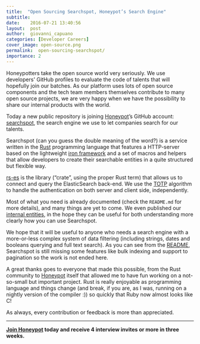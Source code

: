 ```yaml
---
title:  "Open Sourcing Searchspot, Honeypot’s Search Engine"
subtitle:
date:    2016-07-21 13:40:56
layout:  post
author:  giovanni_capuano
categories: [Developer Careers]
cover_image: open-source.png
permalink:  open-sourcing-searchspot/
importance: 2
---
```


Honeypotters take the open source world very seriously.
We use developers' GitHub profiles to evaluate the code of talents that will hopefully join our batches. As our platform uses lots of open source components and the tech team members themselves contribute to many open source projects,
we are very happy when we have the possibility to share our internal products with the world.

<!--more-->

Today a new public repository is joining [Honeypot](https://github.com/honeypotio)’s GitHub account:
[searchspot](https://github.com/honeypotio/searchspot), the search engine we use to let companies search for our talents.

Searchspot (can you guess the double meaning of the word?) is a service written in the
[Rust](https://www.rust-lang.org) programming language that features a HTTP-server based on the lightweight
[iron framework](http://ironframework.io) and a set of macros and helpers that allow developers to create their searchable entities
in a quite structured but flexible way.

[rs-es](https://github.com/benashford/rs-es) is the library (“crate”, using the proper Rust term) that allows us to connect and query the ElasticSearch back-end. We use the [TOTP](https://en.wikipedia.org/wiki/Time-based_One-time_Password_Algorithm
) algorithm to handle the authentication on both server and client side, independently.

Most of what you need is already documented (check the `README.md` for more details), and many things are yet to come.
We even published our [internal entities](https://github.com/honeypotio/searchspot/tree/master/src/resources), in the hope they can be useful for both understanding more clearly how you can use Searchspot.

We hope that it will be useful to anyone who needs a search engine with a more-or-less complex system of data filtering
(including strings, dates and booleans querying and full text search). As you can see from the [README](https://github.com/honeypotio/searchspot/blob/master/README.md), Searchspot is still missing 
some features like bulk indexing and support to pagination so the work is not ended here.

A great thanks goes to everyone that made this possible, from the Rust community to
[Honeypot](https://www.honeypot.io/utm_source=searchspot) itself that allowed me to have fun working on a not-so-small but
important project. Rust is really enjoyable as programming language and things change
(and break, if you are, as I was, running on a nightly version of the compiler :)) so quickly that Ruby now almost looks like C!

As always, every contribution or feedback is more than appreciated.

* * *

**[Join Honeypot](https://app.honeypot.io/users/sign_up?utm_source=blog&utm_medium=organic&utm_term=e&utm_content=160705&utm_campaign=dev-no) today and receive 4 interview invites or more in three weeks.**
